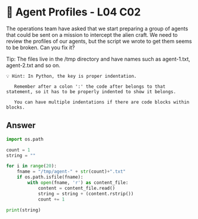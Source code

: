 # 📏 Agent Profiles - L04 C02

The operations team have asked that we start preparing a group of agents that could be sent on a mission to intercept the alien craft. We need to review the profiles of our agents, but the script we wrote to get them seems to be broken. Can you fix it?

Tip: The files live in the /tmp directory and have names such as agent-1.txt, agent-2.txt and so on.

```
💡 Hint: In Python, the key is proper indentation.

   Remember after a colon ':' the code after belongs to that statement, so it has to be properly indented to show it belongs.

   You can have multiple indentations if there are code blocks within blocks.
```

## Answer

```python
import os.path

count = 1
string = ""

for i in range(20):
	fname = "/tmp/agent-" + str(count)+".txt"
	if os.path.isfile(fname):
		with open(fname, 'r') as content_file:
			content = content_file.read()
			string = string + (content.rstrip())
			count += 1
      
print(string)
```
